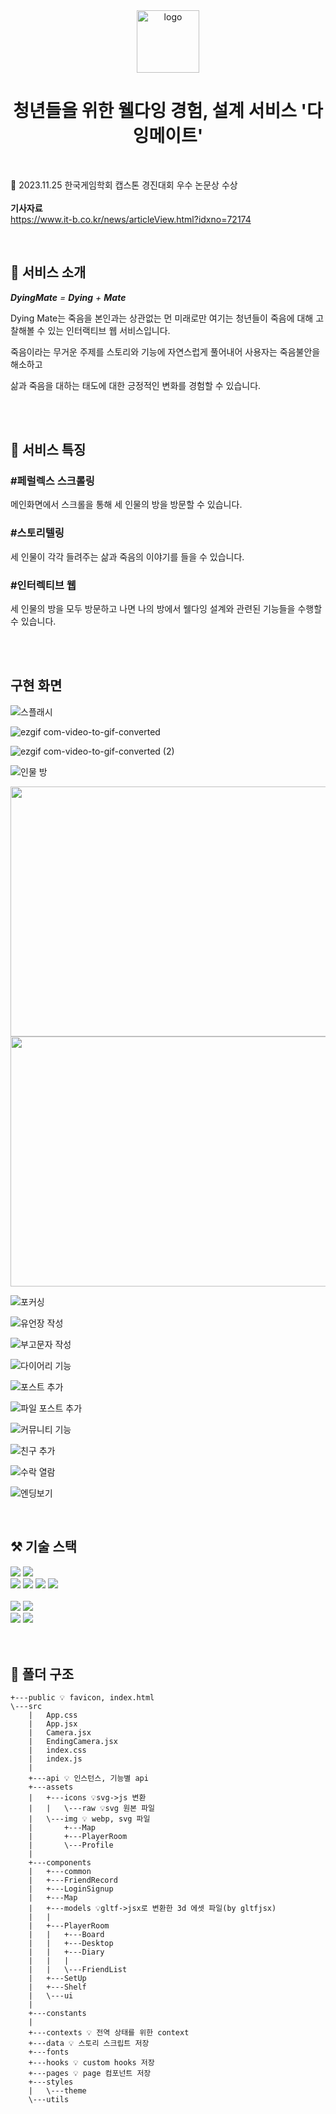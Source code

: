 <div align="center">
  <img src="./public/favicon.ico" width="100px" alt="logo"/>
  <br>

  # 청년들을 위한 웰다잉 경험, 설계 서비스 '다잉메이트'

  <br>
</div>

📍 2023.11.25 한국게임학회 캡스톤 경진대회 우수 논문상 수상<br><br>
   **기사자료**<br>
   https://www.it-b.co.kr/news/articleView.html?idxno=72174

  <br>

## 🌙 서비스 소개

***DyingMate** = **Dying** + **Mate***


Dying  Mate는 죽음을 본인과는 상관없는 먼 미래로만 여기는 청년들이 죽음에 대해 고찰해볼 수 있는 인터랙티브 웹 서비스입니다. 

죽음이라는 무거운 주제를 스토리와 기능에 자연스럽게 풀어내어 사용자는 죽음불안을 해소하고 

삶과 죽음을 대하는 태도에 대한 긍정적인 변화를 경험할 수 있습니다.

<br>
<br>



## 🎇 서비스 특징

### #페럴렉스 스크롤링
메인화면에서 스크롤을 통해 세 인물의 방을 방문할 수 있습니다.
### #스토리텔링
세 인물이 각각 들려주는 삶과 죽음의 이야기를 들을 수 있습니다.
### #인터렉티브 웹
세 인물의 방을 모두 방문하고 나면 나의 방에서 웰다잉 설계와 관련된 기능들을 수행할 수 있습니다.



<br>
<br>

## 구현 화면

![스플래시](https://github.com/lsy20140/dyingmate-frontend/assets/68267094/5fb19155-3b5d-4499-8538-f5a5736d9630)

![ezgif com-video-to-gif-converted](https://github.com/lsy20140/dyingmate-frontend/assets/68267094/76d2b16f-dfa5-43fa-bdca-6b81948eb1d1)

![ezgif com-video-to-gif-converted (2)](https://github.com/lsy20140/dyingmate-frontend/assets/68267094/b2238bd1-dbb1-4f1a-8637-f282711f5f30)

![인물 방](https://github.com/lsy20140/dyingmate-frontend/assets/68267094/0253ae2f-dd0e-40eb-8025-b9474b68e3fe)

<img src="https://github.com/user-attachments/assets/b1728e2c-c0a2-419d-853c-84250aa7c0e0" width="600" height="400"/>
<img src="https://github.com/user-attachments/assets/555fa8ed-a4e8-41e2-9a4a-f0555b08c305" width="600" height="400"/>

![포커싱](https://github.com/lsy20140/dyingmate-frontend/assets/68267094/6f914585-26f4-48bc-8698-f1b3129163c4)



![유언장 작성](https://github.com/lsy20140/dyingmate-frontend/assets/68267094/990c2686-a301-4f2b-bb7d-8157919d1c3c)

![부고문자 작성](https://github.com/lsy20140/dyingmate-frontend/assets/68267094/a691f474-ad17-41fc-a1f2-176d76478d36)

![다이어리 기능](https://github.com/lsy20140/dyingmate-frontend/assets/68267094/0e2c4926-cfde-4261-a2a3-1765c19e80aa)

![포스트 추가](https://github.com/lsy20140/dyingmate-frontend/assets/68267094/01244a90-0783-45ec-bb79-7681484e8670)

![파일 포스트 추가](https://github.com/lsy20140/dyingmate-frontend/assets/68267094/475614d6-9440-4dbf-bccd-359b5a15153e)

![커뮤니티 기능](https://github.com/lsy20140/dyingmate-frontend/assets/68267094/b53ee102-99b0-457a-a8fa-72ac501ccc7e)

![친구 추가](https://github.com/lsy20140/dyingmate-frontend/assets/68267094/eaf772d4-127f-4865-9a9e-91bdda392383)

![수락 열람](https://github.com/lsy20140/dyingmate-frontend/assets/68267094/2935cac0-f185-4d44-aa22-a47e14e367cb)

![엔딩보기](https://github.com/lsy20140/dyingmate-frontend/assets/68267094/485137ba-02c0-4cec-8f10-14261f201614)

<br>

## ⚒️ 기술 스택

<img src="https://img.shields.io/badge/yarn-2C8EBB?style=for-the-badge&logo=yarn&logoColor=white">
<img src="https://img.shields.io/badge/JavaScript-F7DF1E?style=for-the-badge&logo=javascript&logoColor=black">
<div display='flex'>
  <img src="https://img.shields.io/badge/React-61DAFB?style=for-the-badge&logo=React&logoColor=white">
  <img src="https://img.shields.io/badge/React_Router-CA4245?style=for-the-badge&logo=react-router&logoColor=white">
  <img src="https://img.shields.io/badge/Axios-5A29E4?style=for-the-badge&logo=Axios&logoColor=white">
  <img src="https://img.shields.io/badge/-React%20Query-FF4154?style=for-the-badge&logo=react%20query&logoColor=white">
</div>
<br>
<img src="https://img.shields.io/badge/threejs-black?style=for-the-badge&logo=three.js&logoColor=white">

<img src="https://img.shields.io/badge/styled%20components-DB7093?style=for-the-badge&logo=styled-components&logoColor=white">

<div display='flex'>
  <img src="https://img.shields.io/badge/Amazon%20S3-569A31?style=for-the-badge&logo=AmazonS3&logoColor=white">
  <img src="https://img.shields.io/badge/Amazon%20Route53-8C4FFF?style=for-the-badge&logo=AmazonRoute53&logoColor=white">
</div>

<br>
<br>

## 📁 폴더 구조
```
+---public 💡 favicon, index.html
\---src
    |   App.css
    |   App.jsx
    |   Camera.jsx
    |   EndingCamera.jsx
    |   index.css
    |   index.js
    |
    +---api 💡 인스턴스, 기능별 api
    +---assets
    |   +---icons 💡svg->js 변환
    |   |   \---raw 💡svg 원본 파일
    |   \---img 💡 webp, svg 파일
    |       +---Map 
    |       +---PlayerRoom
    |       \---Profile
    |
    +---components
    |   +---common
    |   +---FriendRecord
    |   +---LoginSignup
    |   +---Map
    |   +---models 💡gltf->jsx로 변환한 3d 에셋 파일(by gltfjsx)
    |   |
    |   +---PlayerRoom
    |   |   +---Board
    |   |   +---Desktop
    |   |   +---Diary
    |   |   |
    |   |   \---FriendList
    |   +---SetUp
    |   +---Shelf
    |   \---ui
    |
    +---constants 
    |
    +---contexts 💡 전역 상태를 위한 context
    +---data 💡 스토리 스크립트 저장
    +---fonts
    +---hooks 💡 custom hooks 저장
    +---pages 💡 page 컴포넌트 저장
    +---styles
    |   \---theme
    \---utils
```
